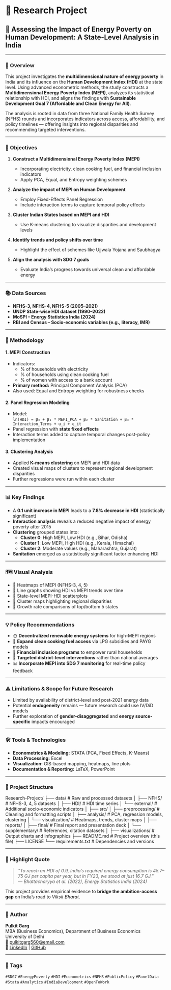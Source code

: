 # 🔬 Research Project

## 🧩 Assessing the Impact of Energy Poverty on Human Development: A State-Level Analysis in India

---

### 📖 Overview

This project investigates the **multidimensional nature of energy poverty** in India and its influence on the **Human Development Index (HDI)** at the state level. Using advanced econometric methods, the study constructs a **Multidimensional Energy Poverty Index (MEPI)**, analyzes its statistical relationship with HDI, and aligns the findings with **Sustainable Development Goal 7 (Affordable and Clean Energy for All)**.

The analysis is rooted in data from three National Family Health Survey (NFHS) rounds and incorporates indicators across access, affordability, and policy timelines — offering insights into regional disparities and recommending targeted interventions.

---

### 🎯 Objectives

1. **Construct a Multidimensional Energy Poverty Index (MEPI)**  
   - Incorporating electricity, clean cooking fuel, and financial inclusion indicators  
   - Apply PCA, Equal, and Entropy weighting schemes

2. **Analyze the impact of MEPI on Human Development**  
   - Employ Fixed-Effects Panel Regression  
   - Include interaction terms to capture temporal policy effects

3. **Cluster Indian States based on MEPI and HDI**  
   - Use K-means clustering to visualize disparities and development levels

4. **Identify trends and policy shifts over time**  
   - Highlight the effect of schemes like Ujjwala Yojana and Saubhagya

5. **Align the analysis with SDG 7 goals**  
   - Evaluate India’s progress towards universal clean and affordable energy

---

### 📚 Data Sources

- **NFHS-3, NFHS-4, NFHS-5 (2005–2021)**  
- **UNDP State-wise HDI dataset (1990–2022)**  
- **MoSPI – Energy Statistics India (2024)**  
- **RBI and Census – Socio-economic variables (e.g., literacy, IMR)**

---

### 🧮 Methodology

#### 1. MEPI Construction
- Indicators:
  - % of households with electricity
  - % of households using clean cooking fuel
  - % of women with access to a bank account
- **Primary method:** Principal Component Analysis (PCA)
- Also used: Equal and Entropy weighting for robustness checks

#### 2. Panel Regression Modeling
- Model:  
  `ln(HDI) = β₀ + β₁ * MEPI_PCA + β₂ * Sanitation + β₃ * Interaction_Terms + u_i + ϵ_it`
- Panel regression with **state fixed effects**
- Interaction terms added to capture temporal changes post-policy implementation

#### 3. Clustering Analysis
- Applied **K-means clustering** on MEPI and HDI data  
- Created visual maps of clusters to represent regional development disparities  
- Further regressions were run within each cluster

---

### 📊 Key Findings

- A **0.1 unit increase in MEPI** leads to a **7.8% decrease in HDI** (statistically significant)
- **Interaction analysis** reveals a reduced negative impact of energy poverty after 2015
- **Clustering** grouped states into:
  - **Cluster 0**: High MEPI, Low HDI (e.g., Bihar, Odisha)
  - **Cluster 1**: Low MEPI, High HDI (e.g., Kerala, Himachal)
  - **Cluster 2**: Moderate values (e.g., Maharashtra, Gujarat)
- **Sanitation** emerged as a statistically significant factor enhancing HDI

---

### 🗺️ Visual Analysis

- 📌 Heatmaps of MEPI (NFHS-3, 4, 5)
- 📌 Line graphs showing HDI vs MEPI trends over time
- 📌 State-level MEPI-HDI scatterplots
- 📌 Cluster maps highlighting regional disparities
- 📌 Growth rate comparisons of top/bottom 5 states

---

### 💡 Policy Recommendations

- 🌞 **Decentralized renewable energy systems** for high-MEPI regions
- 🍲 **Expand clean cooking fuel access** via LPG subsidies and PAYG models
- 🧾 **Financial inclusion programs** to empower rural households
- 📍 **Targeted district-level interventions** rather than national averages
- 📊 **Incorporate MEPI into SDG 7 monitoring** for real-time policy feedback

---

### ⚠️ Limitations & Scope for Future Research

- Limited by availability of district-level and post-2021 energy data  
- Potential **endogeneity** remains — future research could use IV/DiD models  
- Further exploration of **gender-disaggregated** and **energy source-specific** impacts encouraged

---

### 🛠 Tools & Technologies

- **Econometrics & Modeling:** STATA (PCA, Fixed Effects, K-Means)  
- **Data Processing:** Excel  
- **Visualization:** GIS-based mapping, heatmaps, line plots  
- **Documentation & Reporting:** LaTeX, PowerPoint

---

### 📂 Project Structure

Research-Project/
├── data/ # Raw and processed datasets
│ ├── NFHS/ # NFHS-3, 4, 5 datasets
│ ├── HDI/ # HDI time series
│ └── external/ # Additional socio-economic indicators
│
├── src/
│ ├── preprocessing/ # Cleaning and formatting scripts
│ ├── analysis/ # PCA, regression models, clustering
│ └── visualization/ # Heatmaps, trends, cluster maps
│
├── reports/
│ ├── final/ # Final report and presentation deck
│ └── supplementary/ # References, citation datasets
│
├── visualizations/ # Output charts and infographics
├── README.md # Project overview (this file)
├── LICENSE
└── requirements.txt # Dependencies and versions

---

### 📌 Highlight Quote

> *“To reach an HDI of 0.9, India’s required energy consumption is 45.7–75 GJ per capita per year, but in FY23, we stood at just 16.7 GJ.*”  
> — *Bhattacharyya et al. (2022), Energy Statistics India (2024)*

This project provides empirical evidence to **bridge the ambition-access gap** on India’s road to *Viksit Bharat*.

---

### 🤝 Author

**Pulkit Garg**  
MBA (Business Economics), Department of Business Economics  
University of Delhi  
📧 pulkitgarg560@email.com  
🔗 [LinkedIn](https://www.linkedin.com/in/pulkitgarg03) | [GitHub](https://github.com/pulkitgarg3)

---

### 🔖 Tags

`#SDG7` `#EnergyPoverty` `#HDI` `#Econometrics` `#NFHS` `#PublicPolicy` `#PanelData` `#Stata` `#Analytics` `#IndiaDevelopment` `#OpenToWork`
